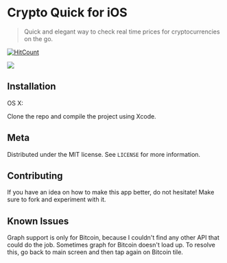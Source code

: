 # Crypto Quick for iOS
> Quick and elegant way to check real time prices for cryptocurrencies on the go.

[![HitCount](http://hits.dwyl.io/Ekyn/crypto-quick.svg)](http://hits.dwyl.io/Ekyn/crypto-quick)


![](https://media.giphy.com/media/xUOwGb3yhaSJdWZS7u/giphy.gif)

## Installation

OS X:

Clone the repo and compile the project using Xcode.

## Meta

Distributed under the MIT license. See ``LICENSE`` for more information.

## Contributing

If you have an idea on how to make this app better, do not hesitate! Make sure to fork and experiment with it.

## Known Issues

Graph support is only for Bitcoin, because I couldn't find any other API that could do the job. Sometimes graph for Bitcoin doesn't load up. To resolve this, go back to main screen and then tap again on Bitcoin tile.
